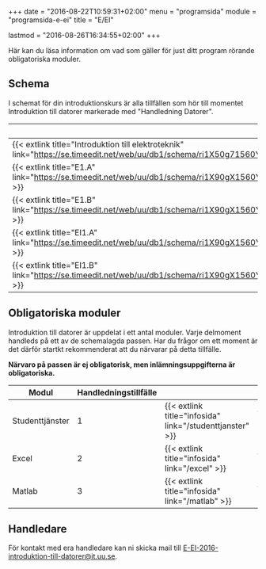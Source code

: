 +++
date = "2016-08-22T10:59:31+02:00"
menu = "programsida"
module = "programsida-e-ei"
title = "E/EI"

lastmod = "2016-08-26T16:34:55+02:00"
+++

Här kan du läsa information om vad som gäller för just ditt program rörande
obligatoriska moduler.

## Schema
I schemat för din introduktionskurs är alla tillfällen som hör till momentet
Introduktion till datorer markerade med "Handledning Datorer".

| Schema                                                              | Förklaring                          |
| ------------------------------------------------------------------- | ----------------------------------- |
| {{< extlink title="Introduktion till elektroteknik" link="https://se.timeedit.net/web/uu/db1/schema/ri1X50g71560Y7QQ6YZ5007Y0Zy050Q680651Q662v.html" >}} | Hela schemat för introkursen |
| {{< extlink title="E1.A" link="https://se.timeedit.net/web/uu/db1/schema/ri1X90gX1560Y1QQ6YZ5005Y03y0506640651Q662v58YZ973396X5771Y6022Q7.html" >}} | Endast handledningstillfällen |
| {{< extlink title="E1.B" link="https://se.timeedit.net/web/uu/db1/schema/ri1X90gX1560Y1QQ6YZ5005Y03y0506640651Q662v58YZ973396X5772Y6022Q7.html" >}} | Endast handledningstillfällen |
| {{< extlink title="EI1.A" link="https://se.timeedit.net/web/uu/db1/schema/ri1X90gX1560Y1QQ6YZ5005Y03y0506640651Q662v58YZ973396X5778Y6023Q7.html" >}} | Endast handledningstillfällen |
| {{< extlink title="EI1.B" link="https://se.timeedit.net/web/uu/db1/schema/ri1X90gX1560Y1QQ6YZ5005Y03y0506640651Q662v58YZ973396X5779Y6023Q7.html" >}} | Endast handledningstillfällen |

<!-- | {{< extlink title="" link="" >}} | | -->


## Obligatoriska moduler
Introduktion till datorer är uppdelat i ett antal moduler. Varje delmoment
handleds på ett av de schemalagda passen. Har du frågor om ett moment är det
därför startkt rekommenderat att du närvarar på detta tillfälle.

**Närvaro på passen är ej obligatorisk, men inlämningsuppgifterna är
obligatoriska.**

| Modul           | Handledningstillfälle |                              |                                         |
| --------------- | --------------------- | ---------------------------- | --------------------------------------- |
| Studenttjänster | 1                      | {{< extlink title="infosida" link="/studenttjanster" >}} | {{< extlink title="uppgifter" link="/studenttjanster/uppgifter" >}} |
| Excel           | 2                      | {{< extlink title="infosida" link="/excel" >}}           | {{< extlink title="uppgifter" link="/excel/uppgifter" >}}           |
| Matlab          | 3                      | {{< extlink title="infosida" link="/matlab" >}}          | {{< extlink title="uppgifter" link="/matlab/uppgifter" >}}          |

## Handledare
För kontakt med era handledare kan ni skicka mail till [E-EI-2016-introduktion-till-datorer@it.uu.se](mailto:E-EI-2016-introduktion-till-datorer@it.uu.se).
